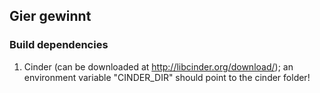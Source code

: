 ## Gier gewinnt

### Build dependencies

1. Cinder (can be downloaded at http://libcinder.org/download/); an environment variable "CINDER_DIR" should point to the cinder folder!